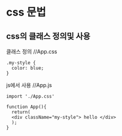 # css 문법

## css의 클래스 정의및 사용
    
클래스 정의
    //App.css
    
    .my-style {
      color: blue;
    }
js에서 사용
    //App.js
    
    import './App.css'
    
    function App(){
      return(
      <div className="my-style"> hello </div>
      );
    }
